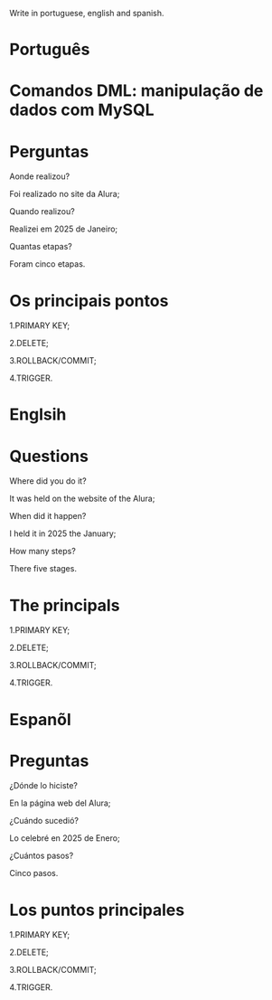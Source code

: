 Write in portuguese, english and spanish.

# Português 

# Comandos DML: manipulação de dados com MySQL

# Perguntas

Aonde realizou?

Foi realizado no site da Alura;

Quando realizou?

Realizei em 2025 de Janeiro;

Quantas etapas?

Foram cinco etapas.

# Os principais pontos

1.PRIMARY KEY;

2.DELETE;

3.ROLLBACK/COMMIT;

4.TRIGGER.

# Englsih

# 

# Questions

Where did you do it?

It was held on the website of the Alura;

When did it happen?

I held it in 2025 the January;

How many steps?

There five stages.

# The principals

1.PRIMARY KEY;

2.DELETE;

3.ROLLBACK/COMMIT;

4.TRIGGER.


# Espanõl

# 

# Preguntas

¿Dónde lo hiciste?

En la página web del Alura;

¿Cuándo sucedió?

Lo celebré en 2025 de Enero;

¿Cuántos pasos?

Cinco  pasos.

# Los puntos principales

1.PRIMARY KEY;

2.DELETE;

3.ROLLBACK/COMMIT;

4.TRIGGER.
